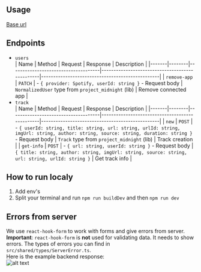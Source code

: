## Usage

[Base url](https://project-midnight-backend.onrender.com/)

## Endpoints

- `users`
  <br>
  | Name | Method | Request | Response | Description |
  |-------|--------|-------------------------------------|------------------------------------------------|-------------------------------------------------|
  | `remove-app` | `PATCH` | - `{ provider: Spotify, userId: string }` - Request body | `NormalizedUser` type from `project_midnight` (lib) | Remove connected app |
- `track`
  <br>
  | Name | Method | Request | Response | Description |
  |-------|--------|-------------------------------------|------------------------------------------------|-------------------------------------------------|
  | `new` | `POST` | - `{ userId: string, title: string, url: string, urlId: string, imgUrl: string, author: string, source: string, duration: string }` - Request body | `Track` type from `project_midnight` (lib) | Track creation |
  | `get-info` | `POST` | - `{ url: string, userId: string }` - Request body | `{ title: string, author: string, imgUrl: string, source: string, url: string, urlId: string }` | Get track info |

## How to run localy

1. Add env's
2. Split your terminal and run `npm run buildDev` and then `npm run dev`

## Errors from server

We use `react-hook-form` to work with forms and give errors from server.
<br>
**Important**: `react-hook-form` is **not** used for validating data. It needs to show errors. The types of errors you can find in `src/shared/types/ServerError.ts`.
<br>
Here is the example backend response:
<br>
![alt text](https://iili.io/JM7u6Qe.jpg)
